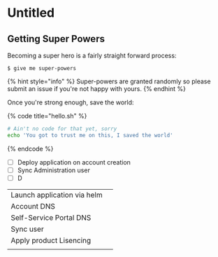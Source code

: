 # Untitled

## Getting Super Powers

Becoming a super hero is a fairly straight forward process:

```
$ give me super-powers
```

{% hint style="info" %}
 Super-powers are granted randomly so please submit an issue if you're not happy with yours.
{% endhint %}

Once you're strong enough, save the world:

{% code title="hello.sh" %}
```bash
# Ain't no code for that yet, sorry
echo 'You got to trust me on this, I saved the world'
```
{% endcode %}

* [ ] Deploy application on account creation
* [ ] Sync Administration user
* [ ] D

|  |  |
| :--- | :--- |
| Launch application via helm |  |
| Account DNS |  |
| Self-Service Portal DNS |  |
| Sync  user |  |
| Apply product Lisencing |  |
|  |  |

